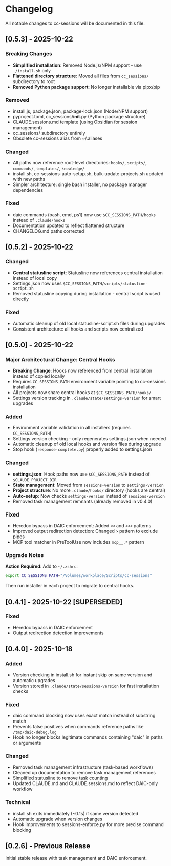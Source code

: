 # Changelog

All notable changes to cc-sessions will be documented in this file.

## [0.5.3] - 2025-10-22

### Breaking Changes
- **Simplified installation**: Removed Node.js/NPM support - use `./install.sh` only
- **Flattened directory structure**: Moved all files from `cc_sessions/` subdirectory to root
- **Removed Python package support**: No longer installable via pipx/pip

### Removed
- install.js, package.json, package-lock.json (Node/NPM support)
- pyproject.toml, cc_sessions/__init__.py (Python package structure)
- CLAUDE.sessions.md template (using Obsidian for session management)
- cc_sessions/ subdirectory entirely
- Obsolete cc-sessions alias from ~/.aliases

### Changed
- All paths now reference root-level directories: `hooks/`, `scripts/`, `commands/`, `templates/`, `knowledge/`
- install.sh, cc-sessions-auto-setup.sh, bulk-update-projects.sh updated with new paths
- Simpler architecture: single bash installer, no package manager dependencies

### Fixed
- daic commands (bash, cmd, ps1) now use `$CC_SESSIONS_PATH/hooks` instead of `.claude/hooks`
- Documentation updated to reflect flattened structure
- CHANGELOG.md paths corrected

## [0.5.2] - 2025-10-22

### Changed
- **Central statusline script**: Statusline now references central installation instead of local copy
- Settings.json now uses `$CC_SESSIONS_PATH/scripts/statusline-script.sh`
- Removed statusline copying during installation - central script is used directly

### Fixed
- Automatic cleanup of old local statusline-script.sh files during upgrades
- Consistent architecture: all hooks and scripts now centralized

## [0.5.0] - 2025-10-22

### Major Architectural Change: Central Hooks
- **Breaking Change**: Hooks now referenced from central installation instead of copied locally
- Requires `CC_SESSIONS_PATH` environment variable pointing to cc-sessions installation
- All projects now share central hooks at `$CC_SESSIONS_PATH/hooks/`
- Settings version tracking in `.claude/state/settings-version` for smart upgrades

### Added
- Environment variable validation in all installers (requires `CC_SESSIONS_PATH`)
- Settings version checking - only regenerates settings.json when needed
- Automatic cleanup of old local hooks and version files during upgrade
- Stop hook (`response-complete.py`) properly added to settings.json

### Changed
- **settings.json**: Hook paths now use `$CC_SESSIONS_PATH` instead of `$CLAUDE_PROJECT_DIR`
- **State management**: Moved from `sessions-version` to `settings-version`
- **Project structure**: No more `.claude/hooks/` directory (hooks are central)
- **Auto-setup**: Now checks `settings-version` instead of `sessions-version`
- Removed task management remnants (already removed in v0.4.0)

### Fixed
- Heredoc bypass in DAIC enforcement: Added `<<` and `<<<` patterns
- Improved output redirection detection: Changed `>` pattern to exclude pipes
- MCP tool matcher in PreToolUse now includes `mcp__.*` pattern

### Upgrade Notes
**Action Required**: Add to `~/.zshrc`:
```bash
export CC_SESSIONS_PATH="/Volumes/workplace/Scripts/cc-sessions"
```
Then run installer in each project to migrate to central hooks.

## [0.4.1] - 2025-10-22 [SUPERSEDED]

### Fixed
- Heredoc bypass in DAIC enforcement
- Output redirection detection improvements

## [0.4.0] - 2025-10-18

### Added
- Version checking in install.sh for instant skip on same version and automatic upgrades
- Version stored in `.claude/state/sessions-version` for fast installation checks

### Fixed
- daic command blocking now uses exact match instead of substring match
- Prevents false positives when commands reference paths like `/tmp/daic-debug.log`
- Hook no longer blocks legitimate commands containing "daic" in paths or arguments

### Changed
- Removed task management infrastructure (task-based workflows)
- Cleaned up documentation to remove task management references
- Simplified statusline to remove task counting
- Updated CLAUDE.md and CLAUDE.sessions.md to reflect DAIC-only workflow

### Technical
- install.sh exits immediately (~0.1s) if same version detected
- Automatic upgrade when version changes
- Hook improvements to sessions-enforce.py for more precise command blocking

## [0.2.6] - Previous Release

Initial stable release with task management and DAIC enforcement.
